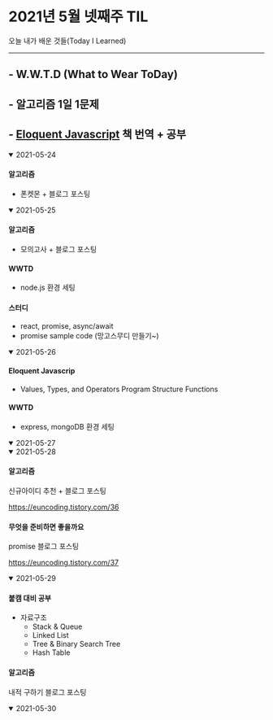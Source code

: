 # 2021년 5월 넷째주 TIL
오늘 내가 배운 것들(Today I Learned)

---------------------------------------
## - W.W.T.D (What to Wear ToDay)
## - 알고리즘 1일 1문제
## - [Eloquent Javascript](https://eloquentjavascript.net/) 책 번역 + 공부


<details open>
<summary>2021-05-24</summary>

#### 알고리즘

- 폰켓몬 + 블로그 포스팅
</details>

<details open>
<summary>2021-05-25</summary>

#### 알고리즘

- 모의고사 + 블로그 포스팅

#### WWTD

- node.js 환경 세팅

#### 스터디

- react, promise, async/await
- promise sample code (망고스무디 만들기~)
</details>

<details open>
<summary>2021-05-26</summary>

#### Eloquent Javascrip

- Values, Types, and Operators
Program Structure
Functions

#### WWTD
- express, mongoDB 환경 세팅

</details>

<details open>
<summary>2021-05-27</summary>
</details>

<details open>
<summary>2021-05-28</summary>

#### 알고리즘
신규아이디 추천 + 블로그 포스팅

https://euncoding.tistory.com/36

#### 무엇을 준비하면 좋을까요
promise 블로그 포스팅

https://euncoding.tistory.com/37



</details>

<details open>
<summary>2021-05-29</summary>

#### 붙캠 대비 공부

- 자료구조
  - Stack & Queue
  - Linked List
  - Tree & Binary Search Tree
  - Hash Table

#### 알고리즘
내적 구하기 블로그 포스팅

</details>

<details open>
<summary>2021-05-30</summary>

</details>
